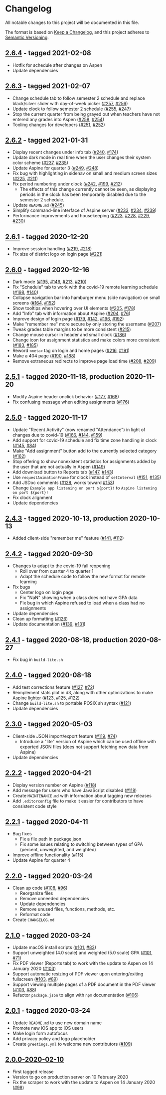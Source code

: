 # Changelog

All notable changes to this project will be documented in this file.

The format is based on [Keep a Changelog](https://keepachangelog.com/en/1.0.0/),
and this project adheres to
[Semantic Versioning](https://semver.org/spec/v2.0.0.html).

## [2.6.4] - tagged 2021-02-08
- Hotfix for schedule after changes on Aspen
- Update dependencies

## [2.6.3] - tagged 2021-02-07
- Change schedule tab to follow semester 2 schedule and replace black/silver
  slider with day-of-week picker ([#257], [#256])
- Update clock to follow semester 2 schedule ([#255], [#247])
- Stop the current quarter from being grayed out when teachers have not entered
  any grades into Aspen ([#258], [#254])
- Tooling changes for developers ([#251], [#252])

## [2.6.2] - tagged 2021-01-31
- Display recent changes under info tab ([#240], [#174])
- Update dark mode in real time when the user changes their system color scheme
  ([#237], [#235])
- Update Aspine for quarter 3 ([#249], [#248])
- Fix bug with highlighting in sidenav on small and medium screen sizes ([#225],
  [#211])
- Fix period numbering under clock ([#242], [#199], [#212])
  + The effects of this change currently cannot be seen, as displaying periods
    in the clock has been temporarily disabled due to the semester 2 schedule.
- Update `README.md` ([#245])
- Simplify command-line interface of Aspine server ([#233], [#234], [#239])
- Performance improvements and housekeeping ([#223], [#228], [#229], [#230])


## [2.6.1] - tagged 2020-12-20
- Improve session handling ([#219], [#218])
- Fix size of district logo on login page ([#221])

## [2.6.0] - tagged 2020-12-16
- Dark mode ([#195], [#146], [#213], [#210])
- Fix "Schedule" tab to work with the covid-19 remote learning schedule ([#198],
  [#140])
- Collapse navigation bar into hamburger menu (side navigation) on small screens
  ([#164], [#152])
- Show tooltips when hovering over UI elements ([#205], [#178])
- Add "Info" tab with information about Aspine ([#204], [#76])
- Improve design of login page ([#179], [#142], [#196], [#192])
- Make "remember me" more secure by only storing the username ([#207])
- Tweak grades table margins to be more consistent ([#215])
- Change mouse cursor in header and small clock ([#186])
- Change icon for assignment statistics and make colors more consistent ([#183],
  [#185])
- Reword `<meta>` tag on login and home pages ([#216], [#191])
- Make a 404 page ([#190], [#188])
- Remove extraneous redirects to improve page load time ([#208], [#209])

## [2.5.1] - tagged 2020-11-18, production 2020-11-20
- Modify Aspine header onclick behavior ([#177], [#168])
- Fix confusing message when editing assignments ([#176])

## [2.5.0] - tagged 2020-11-17
- Update "Recent Activity" (now renamed "Attendance") in light of changes due to
  covid-19 ([#166], [#144], [#159])
- Add support for covid-19 schedule and fix time zone handling in clock
  ([#145], [#84])
- Make "Add assignment" button add to the currently selected category ([#162])
- Stop offering to show nonexistent statistics for assignments added by the user
  that are not actually in Aspen ([#149])
- Add download button to Reports tab ([#147], [#143])
- Use `requestAnimationFrame` for clock instead of `setInterval` ([#151],
  [#135])
- Add JSDoc comments ([#128], works toward [#153])
- Change `Example app listening on port ${port}!` to `Aspine listening on port
  ${port}!`
- Fix clock alignment
- Update dependencies

## [2.4.3] - tagged 2020-10-13, production 2020-10-13
- Added client-side "remember me" feature ([#141], [#112])

## [2.4.2] - tagged 2020-09-30
- Changes to adapt to the covid-19 fall reopening
  + Roll over from quarter 4 to quarter 1
  + Adapt the schedule code to follow the new format for remote learning
- Fix bugs
  + Center logo on login page
  + Fix "NaN" showing when a class does not have GPA data
  + Fix bug in which Aspine refused to load when a class had no assignments
- Update dependencies
- Clean up formatting ([#126])
- Update documentation ([#139], [#131])

## [2.4.1] - tagged 2020-08-18, production 2020-08-27
- Fix bug in `build-lite.sh`

## [2.4.0] - tagged 2020-08-18
- Add test corrections feature ([#127], [#72])
- Reimplement stats plot in d3, along with other optimizations to make Aspine
  lighter ([#123], [#125], [#122])
- Change `build-lite.sh` to portable POSIX sh syntax ([#121])
- Update dependencies

## [2.3.0] - tagged 2020-05-03
- Client-side JSON import/export feature ([#119], [#74])
  + Introduce a "lite" version of Aspine which can be used offline with
    exported JSON files (does not support fetching new data from Aspine)
- Update dependencies

## [2.2.2] - tagged 2020-04-21
- Display version number on Aspine ([#118])
- Add message for users who have JavaScript disabled ([#118])
- Create `MAINTENANCE.md` with information about tagging new releases
- Add `.editorconfig` file to make it easier for contributors to have
  consistent code style

## [2.2.1] - tagged 2020-04-11
- Bug fixes
  + Fix a file path in package.json
  + Fix some issues relating to switching between types of GPA
    (percent, unweighted, and weighted)
- Improve offline functionality ([#115])
- Update Aspine for quarter 4

## [2.2.0] - tagged 2020-03-24
- Clean up code ([#108], [#96])
  + Reorganize files
  + Remove unneeded dependencies
  + Update dependencies
  + Remove unused files, functions, methods, etc.
  + Reformat code
- Create `CHANGELOG.md`

## [2.1.0] - tagged 2020-03-24
- Update macOS install scripts ([#101], [#83])
- Support unweighted (4.0 scale) and weighted (5.0 scale) GPA ([#101], [#71])
- Fix PDF viewer (Reports tab) to work with the update to Aspen on
  14 January 2020 ([#103])
- Support automatic resizing of PDF viewer upon entering/exiting fullscreen
  ([#103], [#89])
- Support viewing multiple pages of a PDF document in the PDF viewer
  ([#103], [#88])
- Refactor `package.json` to align with `npm` documentation ([#106])

## [2.0.1] - tagged 2020-03-24
- Update `README.md` to use new domain name
- Promote new iOS app to iOS users
- Make login form autofocus
- Add privacy policy and logo placeholder
- Create `greetings.yml` to welcome new contributors ([#109])

## [2.0.0-2020-02-10]

- First tagged release
- Version to go on production server on 10 February 2020
- Fix the scraper to work with the update to Aspen on 14 January 2020 ([#98])

[2.0.0-2020-02-10]: https://github.com/Aspine/aspine/releases/tag/2020-02-10
[2.0.1]: https://github.com/Aspine/aspine/releases/tag/v2.0.1
[2.1.0]: https://github.com/Aspine/aspine/releases/tag/v2.1.0
[2.2.0]: https://github.com/Aspine/aspine/releases/tag/v2.2.0
[2.2.1]: https://github.com/Aspine/aspine/releases/tag/v2.2.1
[2.2.2]: https://github.com/Aspine/aspine/releases/tag/v2.2.2
[2.3.0]: https://github.com/Aspine/aspine/releases/tag/v2.3.0
[2.4.0]: https://github.com/Aspine/aspine/releases/tag/v2.4.0
[2.4.1]: https://github.com/Aspine/aspine/releases/tag/v2.4.1
[2.4.2]: https://github.com/Aspine/aspine/releases/tag/v2.4.2
[2.4.3]: https://github.com/Aspine/aspine/releases/tag/v2.4.3
[2.5.0]: https://github.com/Aspine/aspine/releases/tag/v2.5.0
[2.5.1]: https://github.com/Aspine/aspine/releases/tag/v2.5.1
[2.6.0]: https://github.com/Aspine/aspine/releases/tag/v2.6.0
[2.6.1]: https://github.com/Aspine/aspine/releases/tag/v2.6.1
[2.6.2]: https://github.com/Aspine/aspine/releases/tag/v2.6.2
[2.6.3]: https://github.com/Aspine/aspine/releases/tag/v2.6.3
[2.6.4]: https://github.com/Aspine/aspine/releases/tag/v2.6.4
[Unreleased]: https://github.com/Aspine/aspine/tree/master

[#71]: https://github.com/Aspine/aspine/issues/71
[#72]: https://github.com/Aspine/aspine/issues/72
[#74]: https://github.com/Aspine/aspine/issues/74
[#76]: https://github.com/Aspine/aspine/issues/76
[#83]: https://github.com/Aspine/aspine/issues/83
[#84]: https://github.com/Aspine/aspine/issues/84
[#88]: https://github.com/Aspine/aspine/issues/88
[#89]: https://github.com/Aspine/aspine/issues/89
[#96]: https://github.com/Aspine/aspine/issues/96
[#112]: https://github.com/Aspine/aspine/issues/112
[#122]: https://github.com/Aspine/aspine/issues/122
[#131]: https://github.com/Aspine/aspine/issues/131
[#135]: https://github.com/Aspine/aspine/issues/135
[#140]: https://github.com/Aspine/aspine/issues/140
[#142]: https://github.com/Aspine/aspine/issues/142
[#143]: https://github.com/Aspine/aspine/issues/143
[#144]: https://github.com/Aspine/aspine/issues/144
[#146]: https://github.com/Aspine/aspine/issues/146
[#152]: https://github.com/Aspine/aspine/issues/152
[#153]: https://github.com/Aspine/aspine/issues/153
[#159]: https://github.com/Aspine/aspine/issues/159
[#168]: https://github.com/Aspine/aspine/issues/168
[#174]: https://github.com/Aspine/aspine/issues/174
[#178]: https://github.com/Aspine/aspine/issues/178
[#185]: https://github.com/Aspine/aspine/issues/185
[#188]: https://github.com/Aspine/aspine/issues/188
[#191]: https://github.com/Aspine/aspine/issues/191
[#192]: https://github.com/Aspine/aspine/issues/192
[#199]: https://github.com/Aspine/aspine/issues/199
[#210]: https://github.com/Aspine/aspine/issues/210
[#211]: https://github.com/Aspine/aspine/issues/211
[#212]: https://github.com/Aspine/aspine/issues/212
[#218]: https://github.com/Aspine/aspine/issues/218
[#235]: https://github.com/Aspine/aspine/issues/235
[#247]: https://github.com/Aspine/aspine/issues/247
[#248]: https://github.com/Aspine/aspine/issues/248
[#254]: https://github.com/Aspine/aspine/issues/254
[#256]: https://github.com/Aspine/aspine/issues/256
[#98]: https://github.com/Aspine/aspine/pull/98
[#101]: https://github.com/Aspine/aspine/pull/101
[#103]: https://github.com/Aspine/aspine/pull/103
[#106]: https://github.com/Aspine/aspine/pull/106
[#108]: https://github.com/Aspine/aspine/pull/108
[#109]: https://github.com/Aspine/aspine/pull/109
[#115]: https://github.com/Aspine/aspine/pull/115
[#118]: https://github.com/Aspine/aspine/pull/118
[#119]: https://github.com/Aspine/aspine/pull/119
[#121]: https://github.com/Aspine/aspine/pull/121
[#123]: https://github.com/Aspine/aspine/pull/123
[#125]: https://github.com/Aspine/aspine/pull/125
[#126]: https://github.com/Aspine/aspine/pull/126
[#127]: https://github.com/Aspine/aspine/pull/127
[#128]: https://github.com/Aspine/aspine/pull/128
[#139]: https://github.com/Aspine/aspine/pull/139
[#141]: https://github.com/Aspine/aspine/pull/141
[#145]: https://github.com/Aspine/aspine/pull/145
[#147]: https://github.com/Aspine/aspine/pull/147
[#149]: https://github.com/Aspine/aspine/pull/149
[#151]: https://github.com/Aspine/aspine/pull/151
[#162]: https://github.com/Aspine/aspine/pull/162
[#164]: https://github.com/Aspine/aspine/pull/164
[#166]: https://github.com/Aspine/aspine/pull/166
[#176]: https://github.com/Aspine/aspine/pull/176
[#177]: https://github.com/Aspine/aspine/pull/177
[#179]: https://github.com/Aspine/aspine/pull/179
[#183]: https://github.com/Aspine/aspine/pull/183
[#186]: https://github.com/Aspine/aspine/pull/186
[#190]: https://github.com/Aspine/aspine/pull/190
[#195]: https://github.com/Aspine/aspine/pull/195
[#196]: https://github.com/Aspine/aspine/pull/196
[#198]: https://github.com/Aspine/aspine/pull/198
[#204]: https://github.com/Aspine/aspine/pull/204
[#205]: https://github.com/Aspine/aspine/pull/205
[#207]: https://github.com/Aspine/aspine/pull/207
[#208]: https://github.com/Aspine/aspine/pull/208
[#209]: https://github.com/Aspine/aspine/pull/209
[#213]: https://github.com/Aspine/aspine/pull/213
[#215]: https://github.com/Aspine/aspine/pull/215
[#216]: https://github.com/Aspine/aspine/pull/216
[#219]: https://github.com/Aspine/aspine/pull/219
[#221]: https://github.com/Aspine/aspine/pull/221
[#223]: https://github.com/Aspine/aspine/pull/223
[#225]: https://github.com/Aspine/aspine/pull/225
[#228]: https://github.com/Aspine/aspine/pull/228
[#229]: https://github.com/Aspine/aspine/pull/229
[#230]: https://github.com/Aspine/aspine/pull/230
[#233]: https://github.com/Aspine/aspine/pull/233
[#234]: https://github.com/Aspine/aspine/pull/234
[#237]: https://github.com/Aspine/aspine/pull/237
[#239]: https://github.com/Aspine/aspine/pull/239
[#240]: https://github.com/Aspine/aspine/pull/240
[#242]: https://github.com/Aspine/aspine/pull/242
[#245]: https://github.com/Aspine/aspine/pull/245
[#249]: https://github.com/Aspine/aspine/pull/249
[#251]: https://github.com/Aspine/aspine/pull/251
[#252]: https://github.com/Aspine/aspine/pull/252
[#255]: https://github.com/Aspine/aspine/pull/255
[#257]: https://github.com/Aspine/aspine/pull/257
[#258]: https://github.com/Aspine/aspine/pull/258
